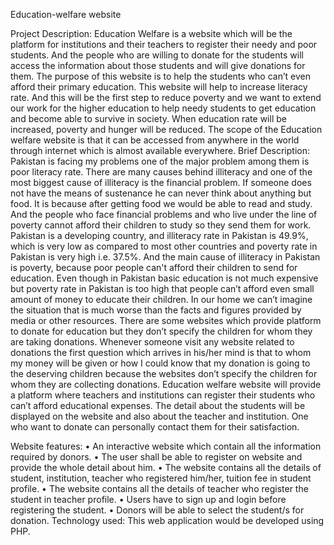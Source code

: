 Education-welfare website

Project Description:
Education Welfare is a website which will be the platform for institutions and their teachers to register their needy and poor students. And the people who are willing to donate for the students will access the information about those students and will give donations for them. The purpose of this website is to help the students who can’t even afford their primary education. This website will help to increase literacy rate. And this will be the first step to reduce poverty and we want to extend our work for the higher education to help needy students to get education and become able to survive in society. When education rate will be increased, poverty and hunger will be reduced.
The scope of the Education welfare website is that it can be accessed from anywhere in the world through internet which is almost available everywhere.
Brief Description:
Pakistan is facing my problems one of the major problem among them is poor literacy rate. There are many causes behind illiteracy and one of the most biggest cause of illiteracy is the financial problem. If someone does not have the means of sustenance he can never think about anything but food. It is because after getting food we would be able to read and study. And the people who face financial problems and who live under the line of poverty cannot afford their children to study so they send them for work.
Pakistan is a developing country, and illiteracy rate in Pakistan is 49.9%, which is very low as compared to most other countries and poverty rate in Pakistan is very high i.e. 37.5%. And the main cause of illiteracy in Pakistan is poverty, because poor people can't afford their children to send for education.
Even though in Pakistan basic education is not much expensive but poverty rate in Pakistan is too high that people can’t afford even small amount of money to educate their children. 
In our home we can’t imagine the situation that is much worse than the facts and figures provided by media or other resources. 
There are some websites which provide platform to donate for education but they don’t specify the children for whom they are taking donations. Whenever someone visit any website related to donations the first question which arrives in his/her mind is that  to whom my money will be given or how I could know that my donation is going to the deserving children because the websites don’t specify the children for whom they are collecting donations.
Education welfare website will provide a platform where teachers and institutions can register their students who can’t afford educational expenses. The detail about the students will be displayed on the website and also about the teacher and institution. One who want to donate can personally contact them for their satisfaction.  

Website features:
•  An interactive website which contain all the information required by donors.
•	The user shall be able to register on website and provide the whole detail about him.
•	The website contains all the details of student, institution, teacher who registered him/her, tuition fee in student profile.
•	The website contains all the details of teacher who register the student in teacher profile.
•	Users have to sign up and login before registering the student.
•	Donors will be able to select the student/s for donation.
Technology used:
This web application would be developed using PHP.


